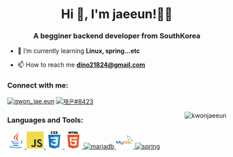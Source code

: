 <h1 align="center">Hi 👋, I'm jaeeun!👨‍💻</h1>
<h3 align="center">A begginer backend developer from SouthKorea</h3>


- 🌱 I’m currently learning **Linux, spring...etc**

- 📫 How to reach me **dino21824@gmail.com**

<h3 align="left">Connect with me:</h3>
<p align="left">
<a href="https://instagram.com/gwon_jae.eun" target="blank"><img align="center" src="https://raw.githubusercontent.com/rahuldkjain/github-profile-readme-generator/master/src/images/icons/Social/instagram.svg" alt="gwon_jae.eun" height="30" width="40" /></a>
<a href="https://discord.gg/재은#8423" target="blank"><img align="center" src="https://raw.githubusercontent.com/rahuldkjain/github-profile-readme-generator/master/src/images/icons/Social/discord.svg" alt="재은#8423" height="30" width="40" /></a>
</p>
<img align="right" src="https://github-readme-stats.vercel.app/api/top-langs?username=kwonjaeeun&show_icons=true&locale=en&layout=compact" alt="kwonjaeeun" />
<h3 align="left">Languages and Tools:</h3>
<p align="left">  <a href="https://www.java.com" target="_blank"> <img src="https://raw.githubusercontent.com/devicons/devicon/master/icons/java/java-original.svg" alt="java" width="40" height="40"/> </a> <a href="https://developer.mozilla.org/en-US/docs/Web/JavaScript" target="_blank"> <img src="https://raw.githubusercontent.com/devicons/devicon/master/icons/javascript/javascript-original.svg" alt="javascript" width="40" height="40"/> </a><a href="https://www.w3schools.com/css/" target="_blank"> <img src="https://raw.githubusercontent.com/devicons/devicon/master/icons/css3/css3-original-wordmark.svg" alt="css3" width="40" height="40"/> </a> <a href="https://www.w3.org/html/" target="_blank"> <img src="https://raw.githubusercontent.com/devicons/devicon/master/icons/html5/html5-original-wordmark.svg" alt="html5" width="40" height="40"/> </a>  <a href="https://mariadb.org/" target="_blank"> <img src="https://www.vectorlogo.zone/logos/mariadb/mariadb-icon.svg" alt="mariadb" width="40" height="40"/> </a> <a href="https://www.mysql.com/" target="_blank"> <img src="https://raw.githubusercontent.com/devicons/devicon/master/icons/mysql/mysql-original-wordmark.svg" alt="mysql" width="40" height="40"/> </a> <a href="https://spring.io/" target="_blank"> <img src="https://www.vectorlogo.zone/logos/springio/springio-icon.svg" alt="spring" width="40" height="40"/> </a> 
  
</p>
<!-- <img align="right" src="https://github-readme-stats.vercel.app/api?username=kwonjaeeun&show_icons=true&locale=en" alt="kwonjaeeun" /> -->

